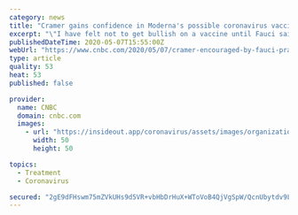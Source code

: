 ```yaml
---
category: news
title: "Cramer gains confidence in Moderna's possible coronavirus vaccine after Fauci praises the tech"
excerpt: "\"I have felt not to get bullish on a vaccine until Fauci said, 'Get bullish,'\" said CNBC's Jim Cramer, suggesting the White House advisor's positive comments may be that bullish call."
publishedDateTime: 2020-05-07T15:55:00Z
webUrl: "https://www.cnbc.com/2020/05/07/cramer-encouraged-by-fauci-praise-of-moderna-coronavirus-vaccine-tech.html"
type: article
quality: 53
heat: 53
published: false

provider:
  name: CNBC
  domain: cnbc.com
  images:
    - url: "https://insideout.app/coronavirus/assets/images/organizations/cnbc.com-50x50.jpg"
      width: 50
      height: 50

topics:
  - Treatment
  - Coronavirus

secured: "2gE9dFHswm75mZVkUHs9d5VR+vbHbDrHuX+WToVoB4QjVgSpW/QcnUbytdv9LesCguP68O+xMjcO/pQDRTghKb79Mwgiio9vNoaib2iHRV2mQroXs8hIdh2lyWctE9ICsWqSuj6fu3alZ1DLi5GHib0vXU25ZXM24kSWPxg6sEKwu2EMnZW8XgJYTT8ikTqZaV87nVc3ClyN7SDuZirHexxOltawepXrGYNMa3evTGI3gof1f7EVmZpnX4N1uFFILdKNJ+fKrTHvqjYHjHCeOi5UhXXfXw7C8HiDVI5TYhFibvNreal+XnXvyJDkTHRjx9HOPicQr+Yvmwk2NH3JvFSehMDz93ZhpFhq74m8T7D1NPQg4/+2fHUKN2Riq+K/tqWBCdYwiGEbPeE4rx6HV9vD8BbtM5s1mJlxVauTafM13lazmCHOFiE5DxJhvMSUzrC5+MXk3YXDn/0mfHZrdTUodVIve1uhs2OQdVCjU3s=;pAGYG63XkFeqy4wKleTnew=="
---
```


